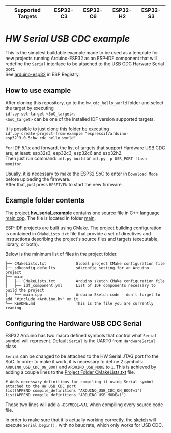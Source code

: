 | Supported Targets | ESP32-C3 | ESP32-C6 | ESP32-H2 | ESP32-S3 |
| ----------------- | -------- | -------- | -------- | -------- |

# _HW Serial USB CDC example_

This is the simplest buildable example made to be used as a template for new projects running Arduino-ESP32 as an ESP-IDF component that will redefine the `Serial` interface to be attached to the USB CDC Harware Serial port.\
See [arduino-esp32](https://components.espressif.com/components/espressif/arduino-esp32) in ESP Registry.

## How to use example

After cloning this repository, go to the `hw_cdc_hello_world` folder and select the target by executing\
`idf.py set-target <SoC_target>`.\
`<SoC_target>` can be one of the installed IDF version supported targets.

It is possible to just clone this folder be executing\
`idf.py create-project-from-example "espressif/arduino-esp32^3.0.5:hw_cdc_hello_world"`

For IDF 5.1.x and forward, the list of targets that support Hardware USB CDC are, at least: esp32s3, esp32c3, esp32c6 and esp32h2.\
Then just run command: `idf.py build` or `idf.py -p USB_PORT flash monitor`.

Usually, it is necessary to make the ESP32 SoC to enter in `Download Mode` before uploading the firmware.\
After that, just press `RESET/EN` to start the new firmware.

## Example folder contents

The project **hw_serial_example** contains one source file in C++ language [main.cpp](main/main.cpp). The file is located in folder [main](main).

ESP-IDF projects are built using CMake. The project building configuration is contained in `CMakeLists.txt`
file that provide a set of directives and instructions describing the project's source files and targets
(executable, library, or both).

Below is the minimum list of files in the project folder.

```
├── CMakeLists.txt             Global project CMake configuration file
├── sdkconfig.defaults         sdkconfig setting for an Arduino project
├── main                       
│   ├── CMakeLists.txt         Arduino sketch CMake configuration file
│   ├── idf_component.yml      List of IDF components necessary to build the project
│   └── main.cpp               Arduino Sketch code - don't forget to add "#include <Arduino.h>" on it
└── README.md                  This is the file you are currently reading
```

## Configuring the Hardware USB CDC Serial

ESP32 Arduino has two macro defined symbols that control what `Serial` symbol will represent.
Default `Serial` is the UART0 from `HardwareSerial` class.

`Serial` can be changed to be attached to the HW Serial JTAG port fro the SoC.
In order to make it work, it is necessary to define 2 symbols: `ARDUINO_USB_CDC_ON_BOOT` and `ARDUINO_USB_MODE` to `1`.
This is achieved by adding a couple lines to the [Project Folder CMakeLists.txt](CMakeLists.txt) file.


```
# Adds necessary definitions for compiling it using Serial symbol attached to the HW USB CDC port
list(APPEND compile_definitions "ARDUINO_USB_CDC_ON_BOOT=1")
list(APPEND compile_definitions "ARDUINO_USB_MODE=1")

```

Those two lines will add a `-DSYMBOL=VAL` when compiling every source code file.

In order to make sure that it is actually working correctly, the [sketch](main/main.cpp) will execute `Serial.begin();` with no baudrate, which only works for USB CDC. 
